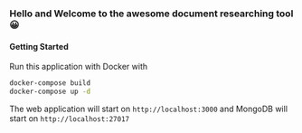 ### Hello and Welcome to the awesome document researching tool 😀

#### Getting Started 

Run this application with Docker with 

```sh
docker-compose build 
docker-compose up -d
```
The web application will start on `http://localhost:3000` and MongoDB will start on `http://localhost:27017`

